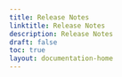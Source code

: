 ```yaml
---
title: Release Notes
linktitle: Release Notes
description: Release Notes
draft: false
toc: true
layout: documentation-home
---
```


